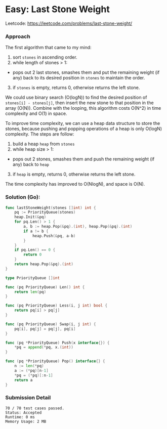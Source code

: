 # Easy: Last Stone Weight

Leetcode: https://leetcode.com/problems/last-stone-weight/

### Approach

The first algorithm that came to my mind:
1. sort `stones` in ascending order.
2. while length of stones > 1:
  - pops out 2 last stones, smashes them and put the remaining weight (if any) back to its desired position in `stones` to maintain the order.
3. if `stones` is empty, returns 0, otherwise returns the left stone.

We could use binary search (O(logN)) to find the desired position of `stones[i] - stones[j]`, then insert the new stone to that position in the array (O(N)). Combine with the looping, this algorithm costs O(N^2) in time complexity and O(1) in space.

To improve time complexity, we can use a heap data structure to store the stones, because pushing and popping operations of a heap is only O(logN) complexity. The steps are follow:
1. build a heap `heap` from `stones`
2. while heap size > 1:
  - pops out 2 stones, smashes them and push the remaining weight (if any) back to `heap`
3. if `heap` is empty, returns 0, otherwise returns the left stone.

The time complexity has improved to O(NlogN), and space is O(N).

### Solution (Go):

```go
func lastStoneWeight(stones []int) int {
	pq := PriorityQueue(stones)
	heap.Init(&pq)
	for pq.Len() > 1 {
		a, b := heap.Pop(&pq).(int), heap.Pop(&pq).(int)
		if a != b {
			heap.Push(&pq, a-b)
		}
	}
	if pq.Len() == 0 {
		return 0
	}
	return heap.Pop(&pq).(int)
}

type PriorityQueue []int

func (pq PriorityQueue) Len() int {
	return len(pq)
}

func (pq PriorityQueue) Less(i, j int) bool {
	return pq[i] > pq[j]
}

func (pq PriorityQueue) Swap(i, j int) {
	pq[i], pq[j] = pq[j], pq[i]
}

func (pq *PriorityQueue) Push(x interface{}) {
	*pq = append(*pq, x.(int))
}

func (pq *PriorityQueue) Pop() interface{} {
	n := len(*pq)
	a := (*pq)[n-1]
	*pq = (*pq)[:n-1]
	return a
}
```

### Submission Detail

```
70 / 70 test cases passed.
Status: Accepted
Runtime: 0 ms
Memory Usage: 2 MB
```
